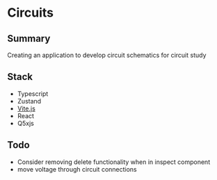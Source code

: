 # Circuits

## Summary

Creating an application to develop circuit schematics for circuit study

## Stack

- Typescript
- Zustand
- [Vite.js](https://q5xjs.netlify.app/)
- React
- Q5xjs

## Todo
- Consider removing delete functionality when in inspect component
- move voltage through circuit connections
